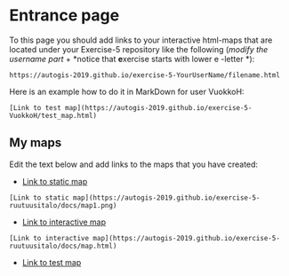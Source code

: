# Entrance page

To this page you should add links to your interactive html-maps that are located under your Exercise-5 repository like the following (*modify the username part* + *notice that **e**xercise starts with lower e -letter *):

 `https://autogis-2019.github.io/exercise-5-YourUserName/filename.html`

Here is an example how to do it in MarkDown for user VuokkoH:

```
[Link to test map](https://autogis-2019.github.io/exercise-5-VuokkoH/test_map.html)
```

## My maps


Edit the text below and add links to the maps that you have created:

 - [Link to static map](https://github.com/AutoGIS-2019/exercise-5-ruutuusitalo/blob/master/docs/map1.png)

```
[Link to static map](https://autogis-2019.github.io/exercise-5-ruutuusitalo/docs/map1.png)
```

 - [Link to interactive map](https://github.com/AutoGIS-2019/exercise-5-ruutuusitalo/blob/master/docs/map.html)

```
[Link to interactive map](https://autogis-2019.github.io/exercise-5-ruutuusitalo/docs/map.html)
```
 - [Link to test map](https://autogis-2018.github.io/exercise-5-VuokkoH/test_map.html)


